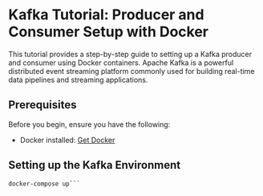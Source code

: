 # Kafka Tutorial: Producer and Consumer Setup with Docker

This tutorial provides a step-by-step guide to setting up a Kafka producer and consumer using Docker containers. Apache Kafka is a powerful distributed event streaming platform commonly used for building real-time data pipelines and streaming applications.

## Prerequisites

Before you begin, ensure you have the following:

- Docker installed: [Get Docker](https://www.docker.com/get-started)

## Setting up the Kafka Environment







```export HOST_IP=$(ifconfig | grep -E "([0-9]{1,3}\.){3}[0-9]{1,3}" | grep -v 127.0.0.1 | awk '{ print $2 }' | cut -f2 -d: | head -n1)
docker-compose up```